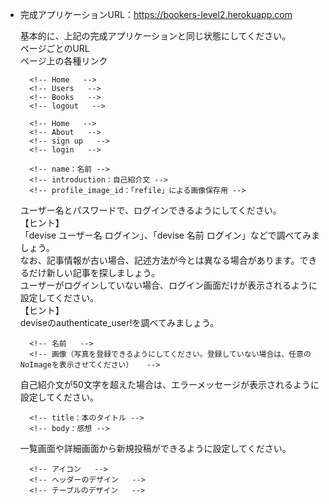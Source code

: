 - 完成アプリケーションURL：https://bookers-level2.herokuapp.com  
  
	基本的に、上記の完成アプリケーションと同じ状態にしてください。  
	ページごとのURL  
	ページ上の各種リンク  
	<!-- 前回のアプリBookersとは別に、新しいアプリケーションを作成してください。 -->  
	<!-- 投稿データのモデル名は、Bookにしてください。 -->  
	<!-- ユーザーに関するモデル名は、Userとしてください。 -->  
	<!-- ルートパスを設定してください。 -->  
	<!-- ルーティングは、resourcesを使ってください。 -->  
	<!-- 投稿や更新が成功したときは、サクセスメッセージが表示されるようにしてください   -->
	<!-- サクセスメッセージには、「successfully」の言葉が含まれるようにしてください。   -->
	<!-- エラーメッセージには、「error」の言葉が含まれるようにしてください。   -->
	<!-- ログイン済み／ログイン前の状態によって、ヘッダーの内容が変わるようにしてください。 -->  
	<!-- ログイン済みの場合は、以下のリンクがヘッダーに表示されるように設定してください。   -->
	<!-- （大文字／小文字、半角スペースの有無に注意してください。   -->
	<!-- aboutページのURLはhttp://localhost:3000/home/aboutとなるようにしてください。   -->
		<!-- Home   -->
		<!-- Users   -->
		<!-- Books   -->
		<!-- logout   -->
	<!-- ログインしていない場合は、ヘッダーに以下のリンクが表示されるように設定してください。   -->
	<!-- （大文字／小文字、半角スペースの有無に注意してください）   -->
		<!-- Home   -->
		<!-- About   -->
		<!-- sign up   -->
		<!-- login   -->
	<!-- Userに実装する機能 -->  
	<!-- カラム名は、以下のように設定してください。 -->  
		<!-- name：名前 -->  
		<!-- introduction：自己紹介文 -->  
		<!-- profile_image_id：「refile」による画像保存用 -->  
	<!-- ユーザー名・メール・パスワードで、ユーザーの新規登録ができるようにしてください。 -->  
	<!-- ユーザー名は、2～20文字の範囲で設定してください。   -->
	<!-- ユーザー名が空欄や20文字を超える場合、エラーメッセージが表示されるように設定してください。   -->
	<!-- ログイン機能には、「devise」を使用してください。 -->  
	ユーザー名とパスワードで、ログインできるようにしてください。  
	【ヒント】  
	「devise ユーザー名 ログイン」、「devise 名前 ログイン」などで調べてみましょう。  
	なお、記事情報が古い場合、記述方法が今とは異なる場合があります。できるだけ新しい記事を探しましょう。  
	ユーザーがログインしていない場合、ログイン画面だけが表示されるように設定してください。  
	【ヒント】  
	deviseのauthenticate_user!を調べてみましょう。  
	<!-- ログイン後は、マイページに遷移するように設定してください。 -->  
	<!-- ログインしたユーザーは、自分のプロフィールを編集できるように設定してください。   -->
	<!-- 画像投稿には、「refile」を使用してください。 -->  
	<!-- 自分のプロフィールは、以下の内容を追加登録や編集できるように設定してください。   -->
		<!-- 名前   -->
		<!-- 画像（写真を登録できるようにしてください。登録していない場合は、任意のNoImageを表示させてください）   -->
	<!-- 自己紹介文   -->
	<!-- 自己紹介文は、最大50文字までに設定してください。   -->
	自己紹介文が50文字を超えた場合は、エラーメッセージが表示されるように設定してください。  
	<!-- Bookに実装する機能 -->  
	<!-- カラム名は、以下のように設定してください。 -->  
		<!-- title：本のタイトル -->  
	 	<!-- body：感想 -->  
	<!-- タイトル・感想文が空欄の場合や、感想文が200文字以上の場合には、エラーメッセージを表示させてください。   -->
	<!-- 新規投稿や更新後は、本の詳細画面に遷移するように設定してください。 -->  
	一覧画面や詳細画面から新規投稿ができるように設定してください。  
	<!-- 本の感想は、投稿者のみが編集や削除ができるように設定してください。   -->
	<!-- URLを入力しても、他の投稿者が投稿した編集画面には遷移できないように設定してください。   -->
	<!-- 【レイアウト／デザインに関する設定】   -->
	<!-- デザインは、「Bootstrap」を使用してください。   -->
	<!-- Bootstrapを使って、以下のものを適用してください。   -->
		<!-- アイコン   -->
		<!-- ヘッダーのデザイン   -->
		<!-- テーブルのデザイン   -->
	<!-- 「グリッドシステム」を使ってレイアウトをしてください。   -->
	<!-- 今回は、レスポンシブ対応は特に指定しなくてかまいません。   -->
	<!-- 【ヒント】   -->
	<!-- デザインは、Bootstrapを導入することでほぼすべて実現できます。   -->
	<!-- Bootstrapの導入は、「gemを用いた方法」にしてください。   -->
	<!-- ページ遷移やデザインは、アプリケーションの完成サンプルを元に考えましょう。   -->
  
	<!-- Bootstrap日本語リファレンス：http://bootstrap3.cyberlab.info/   -->
	<!-- Bootstrap参考：http://memopad.bitter.jp/w3c/bootstrap/default.html   -->
	<!-- アイコン一覧：http://bootstrap3.cyberlab.info/components/glyphiconsTable.html   -->